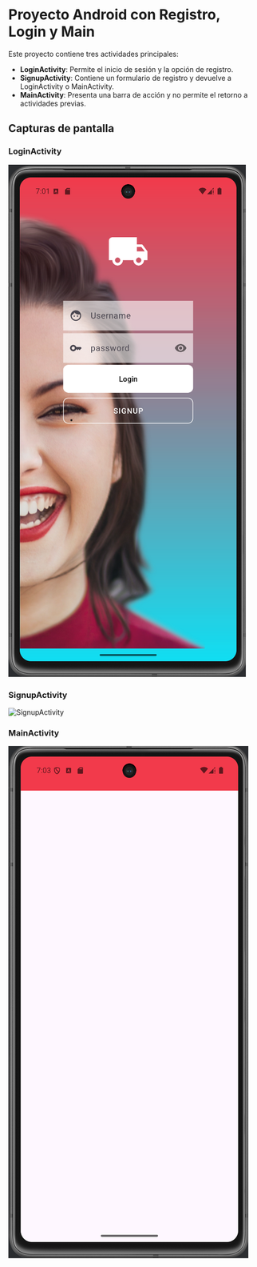 # Proyecto Android con Registro, Login y Main

Este proyecto contiene tres actividades principales:

- **LoginActivity**: Permite el inicio de sesión y la opción de registro.
- **SignupActivity**: Contiene un formulario de registro y devuelve a LoginActivity o MainActivity.
- **MainActivity**: Presenta una barra de acción y no permite el retorno a actividades previas.

## Capturas de pantalla

### LoginActivity
![LoginActivity](img/ActivityLogin.png)

### SignupActivity
![SignupActivity](img/ActivitySignup.png)

### MainActivity
![MainActivity](img/ActivityMain.png)
